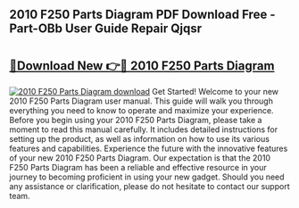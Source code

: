 ## 2010 F250 Parts Diagram PDF Download Free - Part-OBb User Guide Repair Qjqsr

# <h2><a href="http://dfjb45z.blite.top/?on=2010+F250+Parts+Diagram">🔗Download New 👉🔴 2010 F250 Parts Diagram</a></h2>

[![2010 F250 Parts Diagram download](https://i.imgur.com/lujVjoI.png)](http://dfjb45z.blite.top/?on=2010+F250+Parts+Diagram)
Get Started! Welcome to your new 2010 F250 Parts Diagram user manual. This guide will walk you through everything you need to know to operate and maximize your experience. Before you begin using your 2010 F250 Parts Diagram, please take a moment to read this manual carefully. It includes detailed instructions for setting up the product, as well as information on how to use its various features and capabilities. Experience the future with the innovative features of your new 2010 F250 Parts Diagram. Our expectation is that the 2010 F250 Parts Diagram has been a reliable and effective resource in your journey to becoming proficient in using your new gadget. Should you need any assistance or clarification, please do not hesitate to contact our support team.
